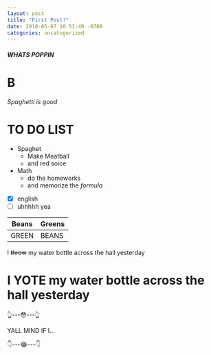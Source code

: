 ```yaml
---
layout: post
title: "First Post!"
date: 2018-05-07 10:51:49 -0700
catogories: uncatogorized
---
```


##### WHATS POPPIN 
# B

_Spaghetti is good_

# TO DO LIST

* Spaghet
  * Make Meatball
  * and red soice
* Math
  * do the homeworks
  * and memorize the _formula_
  
- [x] english
- [ ] uhhhhh yea

Beans | Greens
------|------
GREEN | BEANS

I ~~threw~~ my water bottle across the hall yesterday
# I YOTE my water bottle across the hall yesterday

👆---😳---👆

YALL MIND IF I...


👇---😂---👇
  
     
